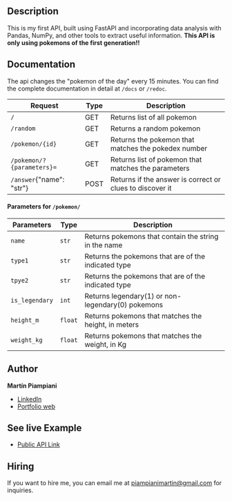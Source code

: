 ## Description
This is my first API, built using FastAPI and incorporating data analysis with Pandas, NumPy, and other tools to extract useful information. **This API is only using pokemons of the first generation!!**

## Documentation
The api changes the "pokemon of the day" every 15 minutes.
You can find the complete documentation in detail at `/docs` or `/redoc`.

| Request                  | Type | Description                                              |
|--------------------------|------|----------------------------------------------------------|
| `/`                      | GET  | Returns list of all pokemon                              |
| `/random`                | GET  | Returns a random pokemon                                 |
| `/pokemon/{id}`          | GET  | Returns the pokemon that matches the pokedex number      |
| `/pokemon/?{parameters}=`| GET  | Returns list of pokemon that matches the parameters      |
| `/answer`{"name": "str"} | POST | Returns if the answer is correct or clues to discover it |


#### Parameters for `/pokemon/`
| Parameters   | Type  | Description                                          |
|--------------|-------|------------------------------------------------------|
|`name`        |`str`  | Returns pokemons that contain the string in the name |
|`type1`       |`str`  | Returns the pokemons that are of the indicated type  |
|`tpye2`       |`str`  | Returns the pokemons that are of the indicated type  |
|`is_legendary`|`int`  | Returns legendary(1) or non-legendary(0) pokemons    |
|`height_m`    |`float`| Returns pokemons that matches the height, in meters   |
|`weight_kg`   |`float`| Returns pokemons that matches the weight, in Kg       |

## Author
**Martín Piampiani**

* [LinkedIn](https://www.linkedin.com/in/martin-piampiani)
* [Portfolio web](https://1pampu.github.io/my-portfolio/)

## See live Example
- [Public API Link](https://my-poke-api.onrender.com/)

## Hiring
If you want to hire me, you can email me at piampianimartin@gmail.com for inquiries.
